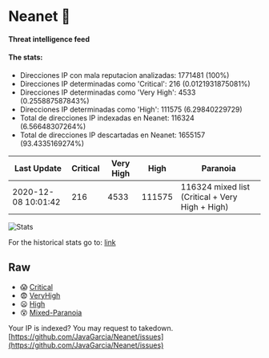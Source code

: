 # Neanet :hocho:
#### Threat intelligence feed
#### The stats:

- Direcciones IP con mala reputacion analizadas: 1771481 (100%)
- Direcciones IP determinadas como 'Critical':  216 (0.0121931875081%)
- Direcciones IP determinadas como 'Very High':  4533 (0.255887587843%)
- Direcciones IP determinadas como 'High':  111575 (6.29840229729)
- Total de direcciones IP indexadas en Neanet:  116324 (6.56648307264%)
- Total de direcciones IP descartadas en Neanet:  1655157 (93.4335169274%)

| Last Update | Critical | Very High | High | Paranoia |
| --- | --- | --- | --- | --- |
| 2020-12-08 10:01:42 | 216 | 4533 | 111575 | 116324 mixed list (Critical + Very High + High)|

![Stats](https://docs.google.com/spreadsheets/d/e/2PACX-1vSnaNMIXVabIpDJjufMlzH7poXnshF3mgd8Is1g9ytUEzVsP5my4Trn8f-xkoLLQ38xpL3HtmUexLo6/pubchart?oid=501124687&format=image)

For the historical stats go to: [link](/stats.csv)
## Raw
- :scream: [Critical](https://raw.githubusercontent.com/JavaGarcia/Neanet/master/blacklists/neanet_critical.txt)
- :fearful: [VeryHigh](https://raw.githubusercontent.com/JavaGarcia/Neanet/master/blacklists/neanet_veryHigh.txtt)
- :frowning: [High](https://raw.githubusercontent.com/JavaGarcia/Neanet/master/blacklists/neanet_high.txt)
- :dizzy_face: [Mixed-Paranoia](https://raw.githubusercontent.com/JavaGarcia/Neanet/master/blacklists/neanet_all.txt)


Your IP is indexed? You may request to takedown. [https://github.com/JavaGarcia/Neanet/issues](https://github.com/JavaGarcia/Neanet/issues)











































































































































































































































































































































































































































































































































































































































































































































































































































































































































































































































































































































































































































































































































































































































































































































































































































































































































































































































































































































































































































































































































































































































































































































































































































































































































































































































































































































